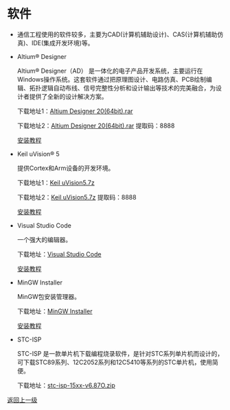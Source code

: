 # 软件

- 通信工程使用的软件较多，主要为CAD(计算机辅助设计)、CAS(计算机辅助仿真)、IDE(集成开发环境)等。

- Altium® Designer

  Altium® Designer（AD） 是一体化的电子产品开发系统，主要运行在Windows操作系统。这套软件通过把原理图设计、电路仿真、PCB绘制编辑、拓扑逻辑自动布线、信号完整性分析和设计输出等技术的完美融合，为设计者提供了全新的设计解决方案。

  下载地址1：[Altium Designer 20(64bit).rar](https://cdu20-ce-1257520229.cos.ap-chengdu.myqcloud.com/CDU20-CE/00_%E5%BC%80%E5%AD%A6%E5%89%8D%E5%87%86%E5%A4%87/01_%E8%BD%AF%E4%BB%B6/Altium%20Designer%2020%2864bit%29.7z?q-sign-algorithm=sha1&q-ak=AKIDjOznEfcDML9nIdTZCf4OaheQ2VoyqxiI&q-sign-time=1602685217;1605277217&q-key-time=1602685217;1605277217&q-header-list=&q-url-param-list=&q-signature=94bb565428326262dcffbd559e1c1ac58871a1fb)

  下载地址2：[Altium Designer 20(64bit).rar](https://pan.baidu.com/s/1qAUJxU0-VIVNXgBlgoJejg)	提取码：8888

  [安装教程](https://mp.weixin.qq.com/s/8kcLKTzMeBBS7DCIVw6jFg)

- Keil uVision® 5

  提供Cortex和Arm设备的开发环境。

  下载地址1：[Keil uVision5.7z](https://cdu20-ce-1257520229.cos.ap-chengdu.myqcloud.com/CDU20-CE/00_%E5%BC%80%E5%AD%A6%E5%89%8D%E5%87%86%E5%A4%87/01_%E8%BD%AF%E4%BB%B6/Keil%20uVision5.7z?q-sign-algorithm=sha1&q-ak=AKIDjOznEfcDML9nIdTZCf4OaheQ2VoyqxiI&q-sign-time=1602685254;1605277254&q-key-time=1602685254;1605277254&q-header-list=&q-url-param-list=&q-signature=20518f37de8adb3ea68d4658870c197500bf4610) 

  下载地址2：[Keil uVision5.7z](https://pan.baidu.com/s/1DUgbZaj4r1kI-rMC8A2ORw) 	提取码：8888

  [安装教程](KeiluVision5_Installation_Guide.md)

- Visual Studio Code

	一个强大的编辑器。

	下载地址：[Visual Studio Code](https://vscode.cdn.azure.cn/stable/a0479759d6e9ea56afa657e454193f72aef85bd0/VSCodeSetup-x64-1.48.2.exe)

	[安装教程](https://zhuanlan.zhihu.com/p/106357123)

- MinGW Installer

	MinGW包安装管理器。

	下载地址：[MinGW Installer](https://mirrors.tuna.tsinghua.edu.cn/osdn/mingw/68260/mingw-get-setup.exe)

	[安装教程](MinGW_Installer_Installation_Guide.md)

- STC-ISP

  STC-ISP 是一款单片机下载编程烧录软件，是针对STC系列单片机而设计的，可下载STC89系列、12C2052系列和12C5410等系列的STC单片机，使用简便。

  下载地址：[stc-isp-15xx-v6.87O.zip](http://www.stcmcudata.com/STCISP/stc-isp-15xx-v6.87O.zip)

[返回上一级](../README.md)
